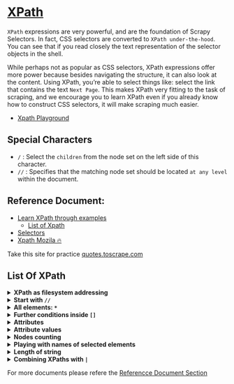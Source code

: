 # [XPath](https://docs.scrapy.org/en/latest/intro/tutorial.html#xpath-a-brief-intro)

`XPath` expressions are very powerful, and are the foundation of Scrapy Selectors. In fact, CSS selectors are converted to `XPath under-the-hood`. You can see that if you read closely the text representation of the selector objects in the shell.

While perhaps not as popular as CSS selectors, XPath expressions offer more power because besides navigating the structure, it can also look at the content. Using XPath, you’re able to select things like: select the link that contains the text `Next Page`. This makes XPath very fitting to the task of scraping, and we encourage you to learn XPath even if you already know how to construct CSS selectors, it will make scraping much easier.

* [Xpath Playground](https://scrapinghub.github.io/xpath-playground/)

## Special Characters
* `/` : Select the `children` from the node set on the left side of this character.
* `//` : Specifies that the matching node set should be located `at any level` within the document.

## Reference Document:
* [Learn XPath through examples](http://zvon.org/comp/r/tut-XPath_1.html)
    * [List of Xpath](http://zvon.org/comp/r/tut-XPath_1.html#Pages~List_of_XPaths)
* [Selectors](https://docs.scrapy.org/en/latest/topics/selectors.html#topics-selectors)
* [Xpath Mozila 🔥](https://developer.mozilla.org/en-US/docs/Web/XPath)

Take this site for practice [quotes.toscrape.com](https://quotes.toscrape.com/)

## List Of XPath
<details>
   <summary><b>XPath as filesystem addressing</b></summary>

   The basic XPath syntax is similar to filesystem addressing. If the path starts with the slash `/` , then it represents an   `absolute path` to the required element.
```
/AAA
/AAA/CCC
/AAA/DDD/BBB
```
For More Example this path is start from the `HTML`. Try this in the `quotes.toscrape.com` site.
```
/html/body/div/div[2]/div/div[6]
```
</details>

<details>
   <summary><b>Start with <code>//</code></b></summary>

   If the path starts with `//` then all elements in the document which fulfill the following criteria are selected.
```
//BBB
//DDD/BBB
```
```
//body//div
```
</details>


<details>
   <summary><b>All elements: <code>*</code></b></summary>

   The star * selects all elements located by preceding path
```
/AAA/CCC/DDD/*
/*/*/*/BBB
//*
```
</details>



<details>
   <summary><b>Further conditions inside <code>[]</code></b></summary>

   Expression in square brackets can further specify an element. A number in the brackets gives the position of the element in the selected set. The function `last()` selects the last element in the selection.
```
/AAA/BBB[1]
/AAA/BBB[last()]
```
</details>


<details>
   <summary><b>Attributes</b></summary>

   Attributes are specified by `@` prefix.
```
//@id
//BBB[@id]
//BBB[@name]
//BBB[@*]
//BBB[not(@*)]
```
</details>


<details>
   <summary><b>Attribute values</b></summary>

   Values of attributes can be used as selection criteria. Function normalize-space removes leading and trailing spaces and replaces sequences of whitespace characters by a single space.

```
//BBB[@id='b1']
//BBB[@name='bbb']
//BBB[normalize-space(@name)='bbb']
```
</details>



<details>
   <summary><b>Nodes counting</b></summary>

   Function `count()` counts the number of selected elements
```
//*[count(BBB)=2]
//*[count(*)=2]
//*[count(*)=3]
```

</details>


<details>
   <summary><b>Playing with names of selected elements</b></summary>

Function `name()` returns `name` of the `element`, the `starts-with` function returns true if the first argument string starts with the second argument string, and the `contains` function returns true if the first argument string contains the second argument string.
```
//*[name()='BBB']
//*[starts-with(name(),'B')]
//*[contains(name(),'C')]
```
</details>


<details>
   <summary><b>Length of string</b></summary>

   The `string-length` function returns the number of characters in the string. You must use &lt; as a substitute for < and &gt; as a substitute for > .
```
//*[string-length(name()) = 3]
//*[string-length(name()) < 3]
//*[string-length(name()) > 3]
```
</details>


<details>
   <summary><b>Combining XPaths with <code>|</code></b></summary>

   Several paths can be combined with | separator.
   ```
//CCC | //BBB
/AAA/EEE | //BBB
/AAA/EEE | //DDD/CCC | /AAA | //BBB
```
</details>


For more documents please refere the [Referencce Document Section](#reference-document)





















